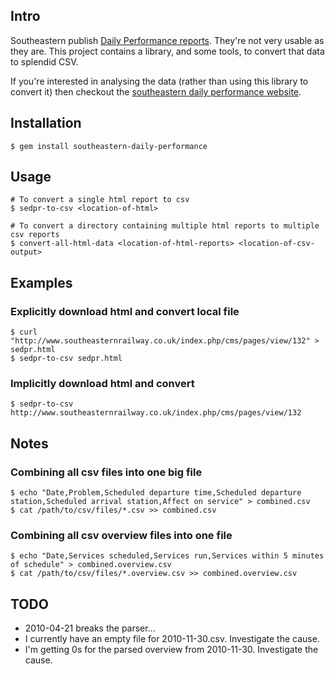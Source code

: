 ## Intro

Southeastern publish [Daily Performance reports](http://www.southeasternrailway.co.uk/your-journey/daily-performance/).  They're not very usable as they are.  This project contains a library, and some tools, to convert that data to splendid CSV.

If you're interested in analysing the data (rather than using this library to convert it) then checkout the [southeastern daily performance website](http://chrisroos.github.com/southeastern-daily-performance/).

## Installation

    $ gem install southeastern-daily-performance

## Usage

    # To convert a single html report to csv
    $ sedpr-to-csv <location-of-html>
    
    # To convert a directory containing multiple html reports to multiple csv reports
    $ convert-all-html-data <location-of-html-reports> <location-of-csv-output>

## Examples

### Explicitly download html and convert local file

    $ curl "http://www.southeasternrailway.co.uk/index.php/cms/pages/view/132" > sedpr.html
    $ sedpr-to-csv sedpr.html

### Implicitly download html and convert

    $ sedpr-to-csv http://www.southeasternrailway.co.uk/index.php/cms/pages/view/132
    
## Notes

### Combining all csv files into one big file

    $ echo "Date,Problem,Scheduled departure time,Scheduled departure station,Scheduled arrival station,Affect on service" > combined.csv
    $ cat /path/to/csv/files/*.csv >> combined.csv
    
### Combining all csv overview files into one file

    $ echo "Date,Services scheduled,Services run,Services within 5 minutes of schedule" > combined.overview.csv
    $ cat /path/to/csv/files/*.overview.csv >> combined.overview.csv

## TODO

* 2010-04-21 breaks the parser...
* I currently have an empty file for 2010-11-30.csv.  Investigate the cause.
* I'm getting 0s for the parsed overview from 2010-11-30.  Investigate the cause.